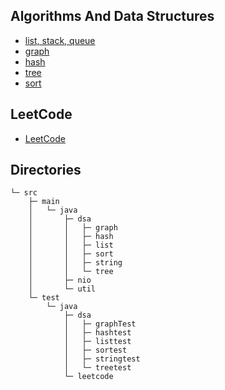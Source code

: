 ## Algorithms And Data Structures

- [list, stack, queue](src/main/java/dsa/list)
- [graph](src/main/java/dsa/graph)
- [hash](src/main/java/dsa/hash)
- [tree](src/main/java/dsa/tree)
- [sort](src/main/java/dsa/sort)

## LeetCode

- [LeetCode](src/test)

## Directories

```
└─ src
	├─ main
	│  	└─ java
	│  		├─ dsa
	│  		│  	├─ graph
	│  		│  	├─ hash
	│  		│  	├─ list
	│  		│  	├─ sort
	│  		│  	├─ string
	│  		│  	└─ tree
	│  		├─ nio
	│  		└─ util
	└─ test
		└─ java
			├─ dsa
			│  	├─ graphTest
			│  	├─ hashtest
			│  	├─ listtest
			│  	├─ sortest
			│  	├─ stringtest
			│  	└─ treetest
			└─ leetcode
```